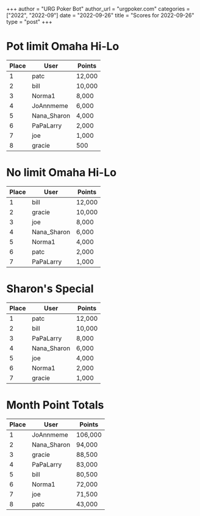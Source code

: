 +++
author = "URG Poker Bot"
author_url = "urgpoker.com"
categories = ["2022", "2022-09"]
date = "2022-09-26"
title = "Scores for 2022-09-26"
type = "post"
+++
# Pot limit Omaha Hi-Lo

| Place | User | Points |
|-------|------|--------|
| 1 | patc | 12,000 |
| 2 | bill | 10,000 |
| 3 | Norma1 | 8,000 |
| 4 | JoAnnmeme | 6,000 |
| 5 | Nana_Sharon | 4,000 |
| 6 | PaPaLarry | 2,000 |
| 7 | joe | 1,000 |
| 8 | gracie | 500 |

# No limit Omaha Hi-Lo

| Place | User | Points |
|-------|------|--------|
| 1 | bill | 12,000 |
| 2 | gracie | 10,000 |
| 3 | joe | 8,000 |
| 4 | Nana_Sharon | 6,000 |
| 5 | Norma1 | 4,000 |
| 6 | patc | 2,000 |
| 7 | PaPaLarry | 1,000 |

# Sharon's Special

| Place | User | Points |
|-------|------|--------|
| 1 | patc | 12,000 |
| 2 | bill | 10,000 |
| 3 | PaPaLarry | 8,000 |
| 4 | Nana_Sharon | 6,000 |
| 5 | joe | 4,000 |
| 6 | Norma1 | 2,000 |
| 7 | gracie | 1,000 |

# Month Point Totals

| Place | User | Points |
|-------|------|--------|
| 1 | JoAnnmeme | 106,000 |
| 2 | Nana_Sharon | 94,000 |
| 3 | gracie | 88,500 |
| 4 | PaPaLarry | 83,000 |
| 5 | bill | 80,500 |
| 6 | Norma1 | 72,000 |
| 7 | joe | 71,500 |
| 8 | patc | 43,000 |
